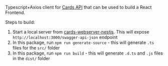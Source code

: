 Typescript+Axios client for [Cards API](https://github.com/anton-107/cards-webserver-nestjs) that can be used to build a React Frontend.

Steps to build:

1. Start a local server from [cards-webserver-nestjs](https://github.com/anton-107/cards-webserver-nestjs). This will expose `http://localhost:3000/swagger-api-json` endpoint
2. In this package, run `npm run generate-source` - this will generate `.ts` files for the `src/` folder
3. In this package, run `npm run build` - this will generate `.d.ts` and `.js` files in the `dist/` folder
